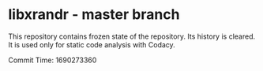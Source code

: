 # libxrandr - master branch

This repository contains frozen state of the repository.
Its history is cleared. It is used only for static code
analysis with Codacy.

Commit Time: 1690273360